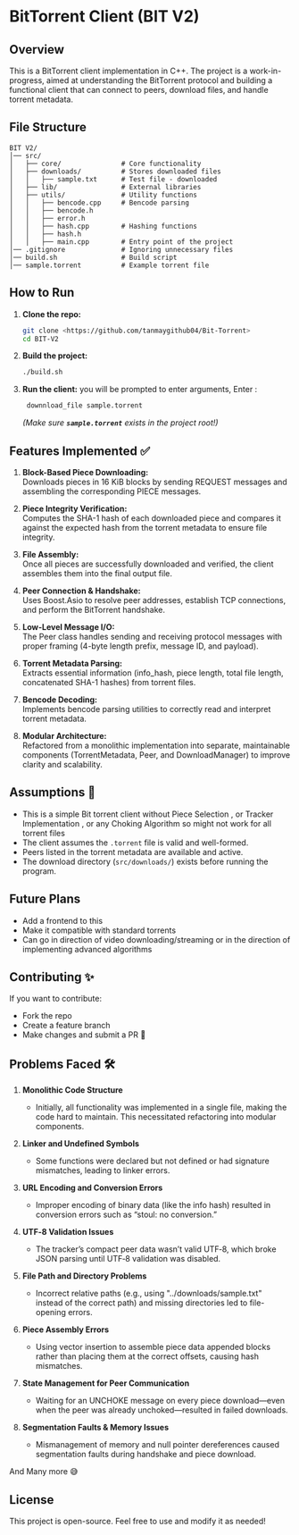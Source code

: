 # BitTorrent Client (BIT V2)

## Overview

This is a BitTorrent client implementation in C++. The project is a work-in-progress, aimed at understanding the BitTorrent protocol and building a functional client that can connect to peers, download files, and handle torrent metadata.

## File Structure

```
BIT V2/
│── src/
│   ├── core/               # Core functionality 
│   ├── downloads/          # Stores downloaded files
│   │   ├── sample.txt      # Test file - downloaded 
│   ├── lib/                # External libraries
│   ├── utils/              # Utility functions
│   │   ├── bencode.cpp     # Bencode parsing
│   │   ├── bencode.h       
│   │   ├── error.h         
│   │   ├── hash.cpp        # Hashing functions
│   │   ├── hash.h          
│   │   ├── main.cpp        # Entry point of the project
│── .gitignore              # Ignoring unnecessary files
│── build.sh                # Build script
│── sample.torrent          # Example torrent file
```

## How to Run

1. **Clone the repo:**
   ```sh
   git clone <https://github.com/tanmaygithub04/Bit-Torrent>
   cd BIT-V2
   ```
2. **Build the project:**
   ```sh
   ./build.sh
   ```
3. **Run the client:**
    you will be prompted to enter arguments, Enter :
   ```sh
    downnload_file sample.torrent
   ```
   *(Make sure **`sample.torrent`** exists in the project root!)*

## Features Implemented ✅

1. **Block-Based Piece Downloading:**  
   Downloads pieces in 16 KiB blocks by sending REQUEST messages and assembling the corresponding PIECE messages.

2. **Piece Integrity Verification:**  
   Computes the SHA-1 hash of each downloaded piece and compares it against the expected hash from the torrent metadata to ensure file integrity.

3. **File Assembly:**  
   Once all pieces are successfully downloaded and verified, the client assembles them into the final output file.

4. **Peer Connection & Handshake:**  
   Uses Boost.Asio to resolve peer addresses, establish TCP connections, and perform the BitTorrent handshake.

5. **Low-Level Message I/O:**  
   The Peer class handles sending and receiving protocol messages with proper framing (4-byte length prefix, message ID, and payload).

6. **Torrent Metadata Parsing:**  
   Extracts essential information (info_hash, piece length, total file length, concatenated SHA-1 hashes) from torrent files.

7. **Bencode Decoding:**  
   Implements bencode parsing utilities to correctly read and interpret torrent metadata.

8. **Modular Architecture:**  
   Refactored from a monolithic implementation into separate, maintainable components (TorrentMetadata, Peer, and DownloadManager) to improve clarity and scalability.



## Assumptions 📌

- This is a simple Bit torrent client without Piece Selection , or Tracker Implementation , or any Choking Algorithm so might not work for all torrent files
- The client assumes the `.torrent` file is valid and well-formed.
- Peers listed in the torrent metadata are available and active.
- The download directory (`src/downloads/`) exists before running the program.

## Future Plans

- Add a frontend to this 
- Make it compatible with standard torrents 
- Can go in direction of video downloading/streaming or in the direction of implementing advanced algorithms 

## Contributing ✨

If you want to contribute:

- Fork the repo
- Create a feature branch
- Make changes and submit a PR 🚀


## Problems Faced 🛠

1. **Monolithic Code Structure**
   - Initially, all functionality was implemented in a single file, making the code hard to maintain. This necessitated refactoring into modular components.

2. **Linker and Undefined Symbols**
   - Some functions were declared but not defined or had signature mismatches, leading to linker errors.

3. **URL Encoding and Conversion Errors**
   - Improper encoding of binary data (like the info hash) resulted in conversion errors such as “stoul: no conversion.”

4. **UTF‑8 Validation Issues**
   - The tracker’s compact peer data wasn’t valid UTF‑8, which broke JSON parsing until UTF‑8 validation was disabled.

5. **File Path and Directory Problems**
   - Incorrect relative paths (e.g., using "../downloads/sample.txt" instead of the correct path) and missing directories led to file-opening errors.

6. **Piece Assembly Errors**
   - Using vector insertion to assemble piece data appended blocks rather than placing them at the correct offsets, causing hash mismatches.

7. **State Management for Peer Communication**
   - Waiting for an UNCHOKE message on every piece download—even when the peer was already unchoked—resulted in failed downloads.

8. **Segmentation Faults & Memory Issues**
   - Mismanagement of memory and null pointer dereferences caused segmentation faults during handshake and piece download.

 And Many more 😅


## License

This project is open-source. Feel free to use and modify it as needed!

